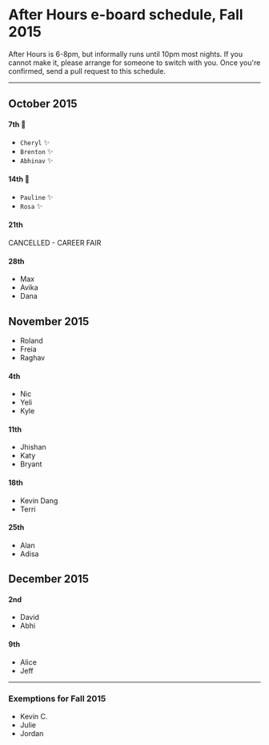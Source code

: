 # After Hours e-board schedule, Fall 2015

After Hours is 6-8pm, but informally runs until 10pm most nights. If you cannot make it, please arrange for someone to switch with you. Once you're confirmed, send a pull request to this schedule.

----

## October 2015

#### 7th :information_desk_person:

- `Cheryl` :sparkles:
- `Brenton` :sparkles:
- `Abhinav` :sparkles:

#### 14th :information_desk_person:

- `Pauline` :sparkles:
- `Rosa` :sparkles:

#### 21th
 
CANCELLED - CAREER FAIR

#### 28th

- Max
- Avika
- Dana

## November 2015

- Roland
- Freia
- Raghav

#### 4th

- Nic
- Yeli
- Kyle

#### 11th

- Jhishan
- Katy
- Bryant

#### 18th

- Kevin Dang
- Terri

#### 25th

- Alan
- Adisa

## December 2015

#### 2nd

- David
- Abhi

#### 9th

- Alice
- Jeff

----

### Exemptions for Fall 2015

- Kevin C.
- Julie
- Jordan

